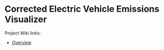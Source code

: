 # Corrected Electric Vehicle Emissions Visualizer

Project Wiki links:

* [Overview](https://github.com/nick-esqueda/corrected-ev-emissions/wiki/Overview)
